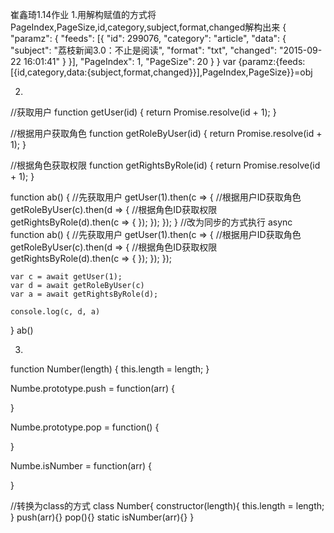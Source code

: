 崔鑫琦1.14作业
1.用解构赋值的方式将 PageIndex,PageSize,id,category,subject,format,changed解构出来
{
  "paramz": {
    "feeds": 
      [{
        "id": 299076,
        "category": "article",
        "data": {
          "subject": "荔枝新闻3.0：不止是阅读",
          "format": "txt",
          "changed": "2015-09-22 16:01:41"
        }
      }],
    "PageIndex": 1,
    "PageSize": 20
  }
}
var  {paramz:{feeds:[{id,category,data:{subject,format,changed}}],PageIndex,PageSize}}=obj

2.
//获取用户
function getUser(id) {
    return Promise.resolve(id + 1);
}

//根据用户获取角色
function getRoleByUser(id) {
    return Promise.resolve(id + 1);
}

//根据角色获取权限
function getRightsByRole(id) {
    return Promise.resolve(id + 1);
}

function ab() {
    //先获取用户
    getUser(1).then(c => {
        //根据用户ID获取角色
        getRoleByUser(c).then(d => {
            //根据角色ID获取权限
            getRightsByRole(d).then(c => {
            });
        });
    });
}
//改为同步的方式执行
async function ab() {
    //先获取用户
    getUser(1).then(c => {
        //根据用户ID获取角色
        getRoleByUser(c).then(d => {
            //根据角色ID获取权限
            getRightsByRole(d).then(c => {
            });
        });
    });

    var c = await getUser(1);
    var d = await getRoleByUser(c)
    var a = await getRightsByRole(d);

    console.log(c, d, a)
}
ab()

3.
function Number(length) {
    this.length = length;
}

Numbe.prototype.push = function(arr) {

}

Numbe.prototype.pop = function() {

}

Numbe.isNumber = function(arr) {

}

//转换为class的方式
class Number{
 constructor(length){
  this.length = length;
 }
 push(arr){}
 pop(){}
 static isNumber(arr){}
}


